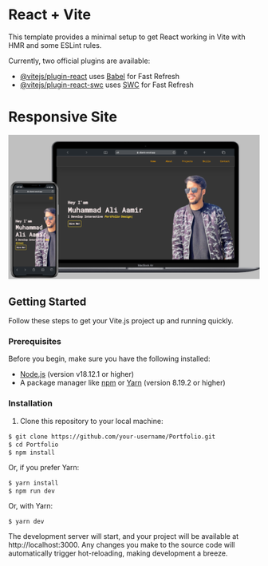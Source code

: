 # React + Vite

This template provides a minimal setup to get React working in Vite with HMR and some ESLint rules.

Currently, two official plugins are available:

- [@vitejs/plugin-react](https://github.com/vitejs/vite-plugin-react/blob/main/packages/plugin-react/README.md) uses [Babel](https://babeljs.io/) for Fast Refresh
- [@vitejs/plugin-react-swc](https://github.com/vitejs/vite-plugin-react-swc) uses [SWC](https://swc.rs/) for Fast Refresh


  
# Responsive Site 

![Layouts](readme.png)


## Getting Started

Follow these steps to get your Vite.js project up and running quickly.

### Prerequisites

Before you begin, make sure you have the following installed:

- [Node.js](https://nodejs.org/) (version v18.12.1 or higher)
- A package manager like [npm](https://www.npmjs.com/) or [Yarn](https://yarnpkg.com/) (version 8.19.2 or higher)

### Installation

1. Clone this repository to your local machine:

 ```shell
$ git clone https://github.com/your-username/Portfolio.git
$ cd Portfolio
$ npm install
```
Or, if you prefer Yarn:

```shell
$ yarn install
$ npm run dev
```

Or, with Yarn:
```shell
$ yarn dev
```

The development server will start, and your project will be available at http://localhost:3000. Any changes you make to the source code will automatically trigger hot-reloading, making development a breeze.




